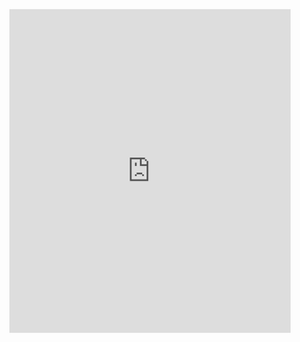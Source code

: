 <iframe height='580' scrolling='no' title='Graph Explorer Try It' src='https://nodely.azurewebsites.net/' frameborder='no' allowtransparency='true' allowfullscreen='true' style='width: 100%;'>See the code: .</iframe>
